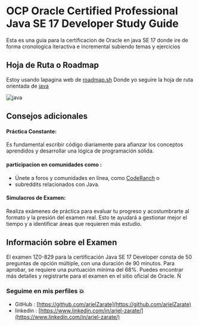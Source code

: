 # OCP Oracle Certified Professional Java SE 17 Developer Study Guide
Esta es una guia para la certificacion de Oracle en java SE 17
donde ire de forma cronologica iteractiva e incremental subiendo temas y ejercicios


## Hoja de Ruta o Roadmap 

Estoy usando lapagina web de [roadmap.sh](https://roadmap.sh/)
Donde yo seguire la hoja de ruta orientada de [java](https://roadmap.sh/java)

![java](/assets/roadmap_java.png)

## Consejos adicionales
#### Práctica Constante: 
Es fundamental escribir código diariamente para afianzar los conceptos aprendidos y desarrollar una lógica de programación sólida. 
#### participacion en comunidades como :
- Únete a foros y comunidades en línea, como [CodeRanch](https://coderanch.com/) o 
- subreddits relacionados con Java.
#### Simulacros de Examen: 
Realiza exámenes de práctica para evaluar tu progreso y acostumbrarte al formato y la presión del examen real.  Esto te ayudará a gestionar mejor el tiempo y a identificar áreas que requieren más estudio.

## Información sobre el Examen
El examen 1Z0-829 para la certificación Java SE 17 Developer consta de 50 preguntas de opción múltiple, con una duración de 90 minutos. Para aprobar, se requiere una puntuación mínima del 68%. Puedes encontrar más detalles y registrarte para el examen en el sitio oficial de Oracle.
Ñ










### Seguime en mis perfiles 💥
- GitHub : [https://github.com/arielZarate](https://github.com/arielZarate)
- linkedin : [https://www.linkedin.com/in/ariel-zarate/](https://www.linkedin.com/in/ariel-zarate/)
